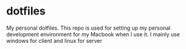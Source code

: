 # dotfiles
My personal dotfiles. This repo is used for setting up my personal development environment for my Macbook when I use it. I mainly use windows for client and linux for server
